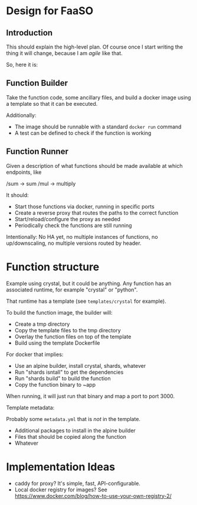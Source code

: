 # Design for FaaSO

## Introduction

This should explain the high-level plan. Of course once I start
writing the thing it will change, because I am *agile* like that.

So, here it is:

## Function Builder

Take the function code, some ancillary files, and build a docker
image using a template so that it can be executed.

Additionally:

* The image should be runnable with a standard `docker run` command
* A test can be defined to check if the function is working

## Function Runner

Given a description of what functions should be made available at
which endpoints, like

/sum -> sum
/mul -> multiply

It should:

* Start those functions via docker, running in specific ports
* Create a reverse proxy that routes the paths to the correct function
* Start/reload/configure the proxy as needed
* Periodically check the functions are still running

Intentionally: No HA yet, no multiple instances of functions, no
up/downscaling, no multiple versions routed by header.

# Function structure

Example using crystal, but it could be anything. Any function has
an associated runtime, for example "crystal" or "python".

That runtime has a template (see `templates/crystal` for example).

To build the function image, the builder will:

* Create a tmp directory
* Copy the template files to the tmp directory
* Overlay the function files on top of the template
* Build using the template Dockerfile

For docker that implies:

* Use an alpine builder, install crystal, shards, whatever
* Run "shards isntall" to get the dependencies
* Run "shards build" to build the function
* Copy the function binary to ~app

When running, it will just run that binary and map a port to port 3000.

Template metadata:

Probably some `metadata.yml` that is *not* in the template.

* Additional packages to install in the alpine builder
* Files that should be copied along the function
* Whatever

# Implementation Ideas

* caddy for proxy? It's simple, fast, API-configurable.
* Local docker registry for images? See https://www.docker.com/blog/how-to-use-your-own-registry-2/
